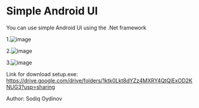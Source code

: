 # Simple Android UI

You can use simple Android UI using the .Net framework 

1.![image](https://github.com/sodiqdev2005/Android-UI/assets/86997572/742c45d8-2f7b-4773-8d7e-5f282bd0f1bd)

2.![image](https://github.com/sodiqdev2005/Android-UI/assets/86997572/cb3766ce-a6a6-4743-abd6-8e1ae147a19c)

3.![image](https://github.com/sodiqdev2005/Android-UI/assets/86997572/1f9d99ca-3cfa-4911-9120-1f23b78d5385)

Link for download setup.exe: https://drive.google.com/drive/folders/1ktk0Lkt8dYZz4MXRY4QtQlExOD2KNUG3?usp=sharing

Author: Sodiq Oydinov
